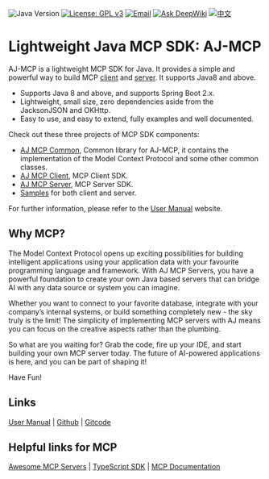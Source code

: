 ![Java Version](https://img.shields.io/badge/Java-8-blue)
[![License: GPL v3](https://img.shields.io/badge/License-GPLv3-blue.svg)](https://www.gnu.org/licenses/gpl-3.0)
[![Email](https://img.shields.io/badge/Contact--me-Email-orange.svg)](mailto:frank@ajaxjs.com)
[![Ask DeepWiki](https://deepwiki.com/badge.svg)](https://deepwiki.com/lightweight-component/aj-mcp)
[![中文](https://img.shields.io/badge/lang-中文-red)](./README.zh-CN.md)

# Lightweight Java MCP SDK: AJ-MCP

AJ-MCP is a lightweight MCP SDK for Java. It provides a simple and powerful way to build MCP [client](/aj-mcp-client) and [server](/aj-mcp-server). It
supports Java8 and above.

- Supports Java 8 and above, and supports Spring Boot 2.x.
- Lightweight, small size, zero dependencies aside from the JacksonJSON and OKHttp.
- Easy to use, and easy to extend, fully examples and well documented.

Check out these three projects of MCP SDK components:

- [AJ MCP Common](/aj-mcp-common), Common library for AJ-MCP, it contains the implementation of the Model Context Protocol and some other common
  classes.
- [AJ MCP Client](/aj-mcp-client), MCP Client SDK.
- [AJ MCP Server](/aj-mcp-common), MCP Server SDK.
- [Samples](/samples) for both client and server.

For further information, please refer to the [User Manual](https://mcp.ajaxjs.com/) website.

## Why MCP?

The Model Context Protocol opens up exciting possibilities for building intelligent applications using your application data with your favourite
programming language and framework. With AJ MCP Servers, you have a
powerful foundation to create your own Java based servers that can bridge AI with any data source or system you can imagine.

Whether you want to connect to your favorite database, integrate with your company’s internal systems, or build something completely new - the sky
truly is the limit! The simplicity of implementing MCP servers with AJ
means you can focus on the creative aspects rather than the plumbing.

So what are you waiting for? Grab the code, fire up your IDE, and start building your own MCP server today. The future of AI-powered applications is
here, and you can be part of shaping it!

Have Fun!

## Links

[User Manual](https://mcp.ajaxjs.com/) | [Github](https://github.com/lightweight-component/aj-mcp) | [Gitcode](https://gitcode.com/lightweight-component/aj-mcp)

## Helpful links for MCP

[Awesome MCP Servers](https://mcplab.cc/zh) | [TypeScript SDK](https://github.com/modelcontextprotocol/typescript-sdk) | [MCP Documentation](https://modelcontextprotocol.io)
